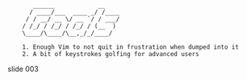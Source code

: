            ______            __
          / ____/___  ____ _/ /____
         / / __/ __ \/ __ `/ / ___/
        / /_/ / /_/ / /_/ / (__  )
        \____/\____/\__,_/_/____/

        1. Enough Vim to not quit in frustration when dumped into it
        2. A bit of keystrokes golfing for advanced users
















































































slide 003
